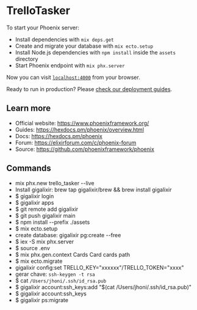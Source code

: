 # TrelloTasker

To start your Phoenix server:

- Install dependencies with `mix deps.get`
- Create and migrate your database with `mix ecto.setup`
- Install Node.js dependencies with `npm install` inside the `assets` directory
- Start Phoenix endpoint with `mix phx.server`

Now you can visit [`localhost:4000`](http://localhost:4000) from your browser.

Ready to run in production? Please [check our deployment guides](https://hexdocs.pm/phoenix/deployment.html).

## Learn more

- Official website: https://www.phoenixframework.org/
- Guides: https://hexdocs.pm/phoenix/overview.html
- Docs: https://hexdocs.pm/phoenix
- Forum: https://elixirforum.com/c/phoenix-forum
- Source: https://github.com/phoenixframework/phoenix

## Commands

- mix phx.new trello_tasker --live
- Install gigalixir: brew tap gigalixir/brew && brew install gigalixir
- $ gigalixir login
- $ gigalixir apps
- $ git remote add gigalixir
- $ git push gigalixir main
- $ npm install --prefix ./assets
- $ mix ecto.setup
- create database: gigalixir pg:create --free
- $ iex -S mix phx.server
- $ source .env
- $ mix phx.gen.context Cards Card cards path
- $ mix ecto.migrate
- gigalixir config:set TRELLO_KEY="xxxxxx"/TRELLO_TOKEN="xxxx"
- gerar chave: `ssh-keygen -t rsa`
- $ cat `/Users/jhoni/.ssh/id_rsa.pub`
- $ gigalixir account:ssh_keys:add "$(cat /Users/jhoni/.ssh/id_rsa.pub)"
- $ gigalixir account:ssh_keys
- $ gigalixir ps:migrate

